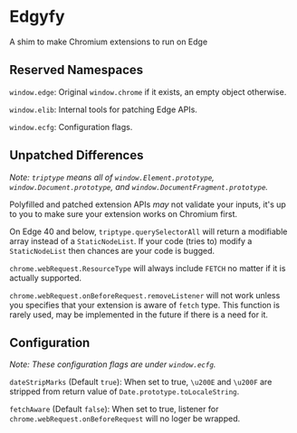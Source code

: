 # Edgyfy

A shim to make Chromium extensions to run on Edge

## Reserved Namespaces

`window.edge`: Original `window.chrome` if it exists, an empty object otherwise.

`window.elib`: Internal tools for patching Edge APIs.

`window.ecfg`: Configuration flags.

## Unpatched Differences

*Note: `triptype` means all of `window.Element.prototype`,
`window.Document.prototype`, and `window.DocumentFragment.prototype`.*

Polyfilled and patched extension APIs *may* not validate your inputs, it's up
to you to make sure your extension works on Chromium first.

On Edge 40 and below, `triptype.querySelectorAll` will return a modifiable array
instead of a `StaticNodeList`. If your code (tries to) modify a `StaticNodeList`
then chances are your code is bugged.

`chrome.webRequest.ResourceType` will always include `FETCH` no matter if it is
actually supported.

`chrome.webRequest.onBeforeRequest.removeListener` will not work unless you
specifies that your extension is aware of `fetch` type. This function is rarely
used, may be implemented in the future if there is a need for it.

## Configuration

*Note: These configuration flags are under `window.ecfg`.*

`dateStripMarks` (Default `true`): When set to true, `\u200E` and `\u200F` are
stripped from return value of `Date.prototype.toLocaleString`.

`fetchAware` (Default `false`): When set to true, listener for
`chrome.webRequest.onBeforeRequest` will no loger be wrapped.
